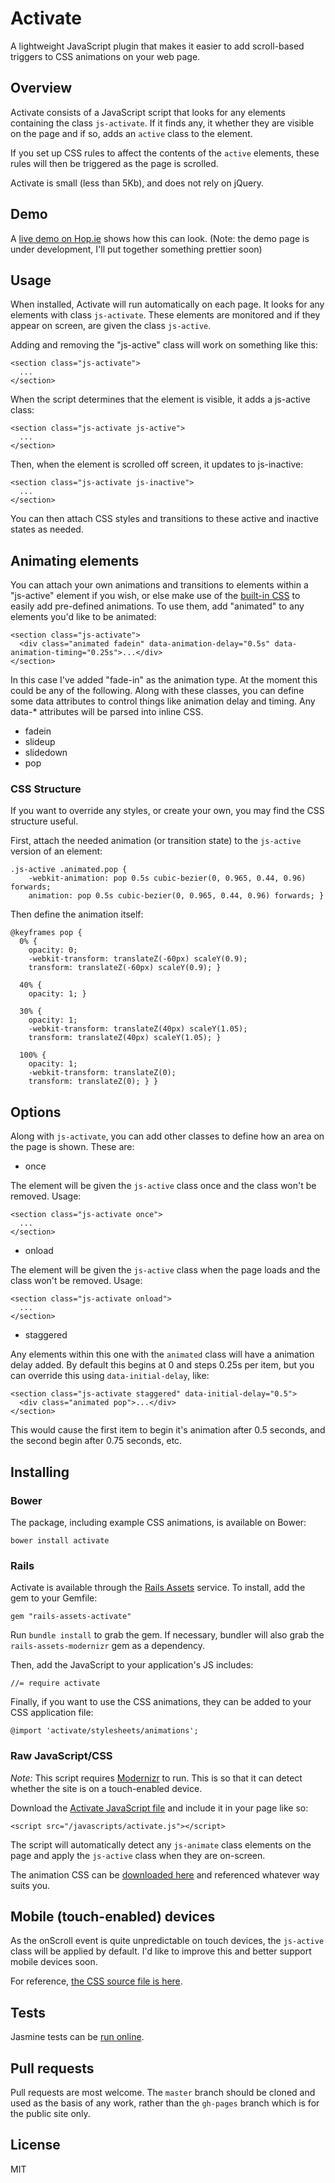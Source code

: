 # Activate

A lightweight JavaScript plugin that makes it easier to add scroll-based triggers to CSS animations on your web page.

## Overview

Activate consists of a JavaScript script that looks for any elements containing the class `js-activate`. If it finds any, it whether they are visible on the page and if so, adds an `active` class to the element.

If you set up CSS rules to affect the contents of the `active` elements, these rules will then be triggered as the page is scrolled.

Activate is small (less than 5Kb), and does not rely on jQuery.

## Demo

A [live demo on Hop.ie](http://hop.ie/activate) shows how this can look. (Note: the demo page is under development, I'll put together something prettier soon)

## Usage

When installed, Activate will run automatically on each page. It looks for any elements with class `js-activate`. These elements are monitored and if they appear on screen, are given the class `js-active`.

Adding and removing the "js-active" class will work on something like this:

	<section class="js-activate">
	  ...
	</section>

When the script determines that the element is visible, it adds a js-active class:

	<section class="js-activate js-active">
	  ...
	</section>

Then, when the element is scrolled off screen, it updates to js-inactive:

	<section class="js-activate js-inactive">
	  ...
	</section>

You can then attach CSS styles and transitions to these active and inactive states as needed.

## Animating elements

You can attach your own animations and transitions to elements within a "js-active" element if you wish, or else make use of the [built-in CSS](https://github.com/donovanh/activate/blob/gh-pages/stylesheets/animations.css) to easily add pre-defined animations. To use them, add "animated" to any elements you'd like to be animated:

	<section class="js-activate">
	  <div class="animated fadein" data-animation-delay="0.5s" data-animation-timing="0.25s">...</div>
	</section>

In this case I've added "fade-in" as the animation type. At the moment this could be any of the following. Along with these classes, you can define some data attributes to control things like animation delay and timing. Any data-* attributes will be parsed into inline CSS.

* fadein
* slideup
* slidedown
* pop

### CSS Structure

If you want to override any styles, or create your own, you may find the CSS structure useful.

First, attach the needed animation (or transition state) to the `js-active` version of an element:

	.js-active .animated.pop {
  		-webkit-animation: pop 0.5s cubic-bezier(0, 0.965, 0.44, 0.96) forwards;
  		animation: pop 0.5s cubic-bezier(0, 0.965, 0.44, 0.96) forwards; }

Then define the animation itself:

	@keyframes pop {
	  0% {
	    opacity: 0;
	    -webkit-transform: translateZ(-60px) scaleY(0.9);
	    transform: translateZ(-60px) scaleY(0.9); }

	  40% {
	    opacity: 1; }

	  30% {
	    opacity: 1;
	    -webkit-transform: translateZ(40px) scaleY(1.05);
	    transform: translateZ(40px) scaleY(1.05); }

	  100% {
	    opacity: 1;
	    -webkit-transform: translateZ(0);
	    transform: translateZ(0); } }

## Options

Along with `js-activate`, you can add other classes to define how an area on the page is shown. These are:

* once

The element will be given the `js-active` class once and the class won't be removed. Usage:

	<section class="js-activate once">
	  ...
	</section>

* onload

The element will be given the `js-active` class when the page loads and the class won't be removed. Usage:

	<section class="js-activate onload">
	  ...
	</section>

* staggered

Any elements within this one with the `animated` class will have a animation delay added. By default this begins at 0 and steps 0.25s per item, but you can override this using `data-initial-delay`, like:

	<section class="js-activate staggered" data-initial-delay="0.5">
	  <div class="animated pop">...</div>
	</section>

This would cause the first item to begin it's animation after 0.5 seconds, and the second begin after 0.75 seconds, etc.

## Installing

### Bower

The package, including example CSS animations, is available on Bower:

    bower install activate

### Rails

Activate is available through the [Rails Assets](http://rails-assets.org) service. To install, add the gem to your Gemfile:

    gem "rails-assets-activate"

Run `bundle install` to grab the gem. If necessary, bundler will also grab the `rails-assets-modernizr` gem as a dependency.

Then, add the JavaScript to your application's JS includes:

    //= require activate

Finally, if you want to use the CSS animations, they can be added to your CSS application file:

    @import 'activate/stylesheets/animations';

### Raw JavaScript/CSS

*Note:* This script requires [Modernizr](http://modernizr.com) to run. This is so that it can detect whether the site is on a touch-enabled device.

Download the [Activate JavaScript file](https://github.com/donovanh/activate/blob/gh-pages/javascripts/activate.js) and include it in your page like so:

    <script src="/javascripts/activate.js"></script>

The script will automatically detect any `js-animate` class elements on the page and apply the `js-active` class when they are on-screen.

The animation CSS can be [downloaded here](https://github.com/donovanh/activate/blob/gh-pages/stylesheets/animations.css) and referenced whatever way suits you.

## Mobile (touch-enabled) devices 

As the onScroll event is quite unpredictable on touch devices, the `js-active` class will be applied by default. I'd like to improve this and better support mobile devices soon.

For reference, [the CSS source file is here](https://github.com/donovanh/activate/blob/gh-pages/stylesheets/animations.css).

## Tests

Jasmine tests can be [run online](http://hop.ie/activate/test/).

## Pull requests

Pull requests are most welcome. The `master` branch should be cloned and used as the basis of any work, rather than the `gh-pages` branch which is for the public site only.

## License

MIT